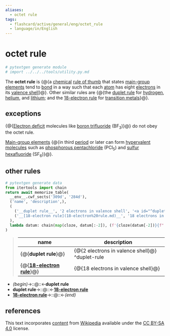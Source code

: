 ```yaml
---
aliases:
  - octet rule
tags:
  - flashcard/active/general/eng/octet_rule
  - language/in/English
---
```


# octet rule

```Python
# pytextgen generate module
# import ../../../tools/utility.py.md
```

The __octet rule__ is {@{a [chemical](chemistry.md) [rule of thumb](rule%20of%20thumb.md) that states [main-group elements](main-group%20element.md) tend to [bond](chemical%20bond.md) in a way such that each [atom](atom.md) has eight [electrons](electron.md) in its [valence shell](valence%20shell.md)}@}. Other similar rules are {@{the [duplet rule](#^duplet-rule) for [hydrogen](hydrogen.md), [helium](helium.md), and [lithium](lithium.md); and the [18-electron rule](18-electron%20rule.md) for [transition metals](transition%20metal.md)}@}.

## exceptions

{@{[Electron deficit](electron%20deficiency.md) molecules like [boron trifluoride](boron%20trifluoride.md) (BF<sub>3</sub>)}@} do not obey the octet rule.

[Main-group elements](main-group%20element.md) {@{in third [period](period%20(periodic%20table).md) or later can form [hypervalent molecules](hypervalent%20molecule.md) such as [phosphorous pentachloride](phosphorous%20pentachloride.md) (PCl<sub>5</sub>) and [sulfur hexafluoride](sulfur%20hexafluoride.md) (SF<sub>6</sub>)}@}.

## other rules

```Python
# pytextgen generate data
from itertools import chain
return await memorize_table(
  __env__.cwf_sects('309d', '284d'),
  ('name', 'description',),
  (
    ('__duplet rule__', '2 electrons in valence shell', '<a id="^duplet-rule"></a>^duplet-rule'),
    ('__[18-electron rule](18-electron%20rule.md)__', '18 electrons in valence shell', None,),
  ),
  lambda datum: chain(map(cloze, datum[:-2]), (f'{cloze(datum[-2])}{f" {datum[-1]}" if datum[-1] else ""}',),),
)
```

<!--pytextgen generate section="309d"--><!-- The following content is generated at 2023-09-26T08:43:44.011903+08:00. Any edits will be overridden! -->

> | name | description |
> |-|-|
> | {@{__duplet rule__}@} | {@{2 electrons in valence shell}@} <a id="^duplet-rule"></a>^duplet-rule |
> | {@{__[18-electron rule](18-electron%20rule.md)__}@} | {@{18 electrons in valence shell}@} |

<!--/pytextgen-->

<!--pytextgen generate section="284d"--><!-- The following content is generated at 2024-01-04T20:17:52.390426+08:00. Any edits will be overridden! -->

- _(begin)_→::@::←__duplet rule__
- __duplet rule__→::@::←__[18-electron rule](18-electron%20rule.md)__
- __[18-electron rule](18-electron%20rule.md)__→::@::←_(end)_

<!--/pytextgen-->

## references

This text incorporates [content](https://en.wikipedia.org/wiki/octet_rule) from [Wikipedia](Wikipedia.md) available under the [CC BY-SA 4.0](https://creativecommons.org/licenses/by-sa/4.0/) license.
